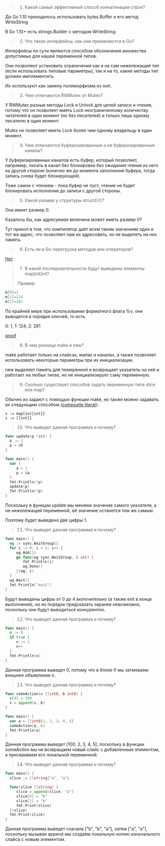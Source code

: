>1. Какой самый эффективный способ конкатенации строк?

До Go 1.10 приходилось использовать bytes.Buffer и его метод WriteString

В Go 1.10+ есть strings.Builder c методом WriteString

>2. Что такое интерфейсы, как они применяются в Go?

Интерфейсы по сути являются способом обозначения множества допустимых для нашей переменной типов.

Они позволяют установить ограничения как и на сам нижележащий тип (если использовать типовые параметры), так и на то, какие методы тип должен имплементить.

Их используют как замену полиморфизма из ооп.

>3. Чем отличаются RWMutex от Mutex?

У RWMutex разные методы Lock и Unlock для целей записи и чтения, потому что он позволяет иметь Lock неограниченному количеству читателей в один момент (но без писателей) и только лишь одному писателю в один момент.

Mutex не позволяет иметь Lock более чем одному владельцу в один момент.

>4. Чем отличаются буферизированные и не буферизированные каналы?

У буферизированных каналов есть буфер, который позволяет, например, писать в канал без блокировки без ожидания чтения из него на другой стороне (конечно же до момента заполнения буфера, тогда запись снова будет блокирующей).

Тоже самое с чтением - пока буфер не пуст, чтение не будет блокировать исполнение до записи с другой стороны.

>5. Какой размер у структуры struct{}{}?

Она имеет размер 0.

Казалось бы, как адресуемая величина может иметь размер 0? 

Тут прикол в том, что компилятор даёт всем таким значениям один и тот же адрес, что позволяет нам их адресовать, но не выделять на них память.

>6. Есть ли в Go перегрузка методов или операторов?

[Нет](https://go.dev/doc/faq#overloading)

>7. В какой последовательности будут выведены элементы map[int]int?
>
>Пример:
``` go
m[0]=1
m[1]=124
m[2]=281
```

По крайней мере при использовании форматного флага %v, они выводятся в порядке ключей, то есть

0: 1, 1: 124, 2: 281

[proof](https://go.dev/play/p/8A-63XtwIWs)

>8. В чем разница make и new?

make работает только на слайсах, мапах и каналах, а также позволяет использовать некоторые параметры при их инициализации.

new выделяет память для пемеренной и возвращает указатель на неё и работает на любых типах, но не инициализирует саму переменную.

>9. Сколько существует способов задать переменную типа slice или map?

Обычно из задают с помощью функции make, но также можно задавать их следующим способом ([composite literal](https://go.dev/ref/spec#Composite_literals)):
```
v := map[int]int{}
s := []int{}
```

>10. Что выведет данная программа и почему?
``` go
func update(p *int) {
  b := 2
  p = &b
}

func main() {
  var (
     a = 1
     p = &a
  )
  fmt.Println(*p)
  update(p)
  fmt.Println(*p)
}
```

Поскольку в функции update мы меняем значение самого указателя, а не нижележащей переменной, её значение останется тем же самым.

Поэтому будет выведено две цифры 1.

>11. Что выведет данная программа и почему?

``` go
func main() {
  wg := sync.WaitGroup{}
  for i := 0; i < 5; i++ {
     wg.Add(1)
     go func(wg sync.WaitGroup, i int) {
        fmt.Println(i)
        wg.Done()
     }(wg, i)
  }
  wg.Wait()
  fmt.Println("exit")
}
```

Будут выведены цифры от 0 до 4 включительно (а также exit в конце выполнения), но их порядок предсказать заранее невозможно, поскольку они будут выводиться конкурентно.

>12. Что выведет данная программа и почему?

``` go
func main() {
  n := 0
  if true {
     n := 1
     n++
  }
  fmt.Println(n)
}
```

Данная программа выведет 0, потому что в блоке if мы затмеваем внешнее объявление n.

>13. Что выведет данная программа и почему?

``` go
func someAction(v []int8, b int8) {
  v[0] = 100
  v = append(v, b)
}

func main() {
  var a = []int8{1, 2, 3, 4, 5}
  someAction(a, 6)
  fmt.Println(a)
} 
```

Данная программа выведет [100, 2, 3, 4, 5], поскольку в функции someAction мы не возвращаем новый слайс с добавленным элементом, а присваиваем его локальной переменной.

>14. Что выведет данная программа и почему?

``` go
func main() {
  slice := []string{"a", "a"}

  func(slice []string) {
     slice = append(slice, "a")
     slice[0] = "b"
     slice[1] = "b"
     fmt.Print(slice)
  }(slice)
  fmt.Print(slice)
}  
```

Данная программа выведет сначала ["b", "b", "a"], затем ["a", "a"], поскольку вызывая append мы создаём локальную копию изначального слайса с новым элементом.








